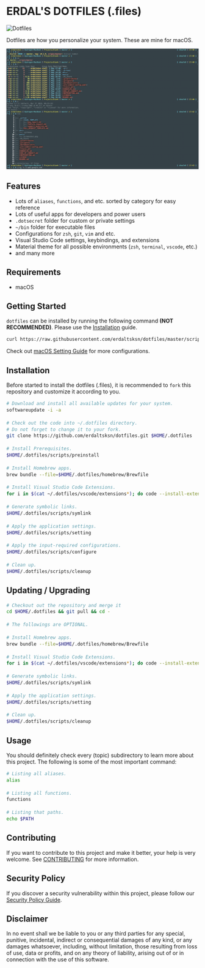 # ERDAL'S DOTFILES (.files)

![Dotfiles](https://github.com/erdaltsksn/dotfiles/workflows/Dotfiles/badge.svg)

Dotfiles are how you personalize your system. These are mine for macOS.

![Screenshot](/assets/screenshot.png)

## Features

- Lots of `aliases`, `functions`, and etc. sorted by category for easy reference
- Lots of useful apps for developers and power users
- `.dotsecret` folder for custom or private settings
- `~/bin` folder for executable files
- Configurations for `zsh`, `git`, `vim` and etc.
- Visual Studio Code settings, keybindings, and extensions
- Material theme for all possible environments (`zsh`, `terminal`, `vscode`, etc.)
- and many more

## Requirements

- macOS

## Getting Started

`dotfiles` can be installed by running the following command **(NOT RECOMMENDED)**.
Please use the [Installation](#installation) guide.

```sh
curl https://raw.githubusercontent.com/erdaltsksn/dotfiles/master/scripts/bootstrap.sh | bash
```

Check out [macOS Setting Guide](/docs/macos.md) for more configurations.

## Installation

Before started to install the dotfiles (.files), it is recommended to `fork`
this repository and customize it according to you.

```sh
# Download and install all available updates for your system.
softwareupdate -i -a

# Check out the code into ~/.dotfiles directory.
# Do not forget to change it to your fork.
git clone https://github.com/erdaltsksn/dotfiles.git $HOME/.dotfiles

# Install Prerequisites.
$HOME/.dotfiles/scripts/preinstall

# Install Homebrew apps.
brew bundle --file=$HOME/.dotfiles/homebrew/Brewfile

# Install Visual Studio Code Extensions.
for i in $(cat ~/.dotfiles/vscode/extensions*); do code --install-extension $i; done

# Generate symbolic links.
$HOME/.dotfiles/scripts/symlink

# Apply the application settings.
$HOME/.dotfiles/scripts/setting

# Apply the input-required configurations.
$HOME/.dotfiles/scripts/configure

# Clean up.
$HOME/.dotfiles/scripts/cleanup
```

## Updating / Upgrading

```sh
# Checkout out the repository and merge it
cd $HOME/.dotfiles && git pull && cd -

# The followings are OPTIONAL.

# Install Homebrew apps.
brew bundle --file=$HOME/.dotfiles/homebrew/Brewfile

# Install Visual Studio Code Extensions.
for i in $(cat ~/.dotfiles/vscode/extensions*); do code --install-extension $i; done

# Generate symbolic links.
$HOME/.dotfiles/scripts/symlink

# Apply the application settings.
$HOME/.dotfiles/scripts/setting

# Clean up.
$HOME/.dotfiles/scripts/cleanup
```

## Usage

You should definitely check every (topic) subdirectory to learn more about this
project. The following is some of the most important command:

```sh
# Listing all aliases.
alias

# Listing all functions.
functions

# Listing that paths.
echo $PATH
```

## Contributing

If you want to contribute to this project and make it better, your help is very
welcome. See [CONTRIBUTING](docs/CONTRIBUTING.md) for more information.

## Security Policy

If you discover a security vulnerability within this project, please follow our
[Security Policy Guide](docs/SECURITY.md).

## Disclaimer

In no event shall we be liable to you or any third parties for any special,
punitive, incidental, indirect or consequential damages of any kind, or any
damages whatsoever, including, without limitation, those resulting from loss of
use, data or profits, and on any theory of liability, arising out of or in
connection with the use of this software.
